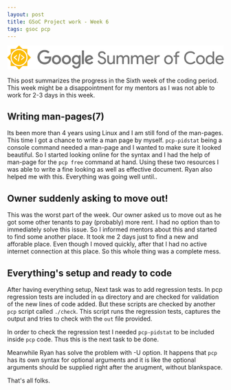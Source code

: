 ```yaml
---
layout: post
title: GSoC Project work - Week 6
tags: gsoc pcp
---
```


![](/assets/img/gsoc.png)

This post summarizes the progress in the Sixth week of the coding period.
This week might be a disappointment for my mentors as I was not able to work for 2-3 days in this week.

<!--more-->

## Writing man-pages(7)
Its been more than 4 years using Linux and I am still fond of the man-pages. This time I got a chance to write a man page by myself.
`pcp-pidstat` being a console command needed a man-page and I wanted to make sure it looked beautiful. So I started looking online for the syntax and I had the help of man-page for the `pcp free` command at hand. Using these two resources I was able to write a fine looking as well as effective document. Ryan also helped me with this. Everything was going well until..

## Owner suddenly asking to move out!
This was the worst part of the week. Our owner asked us to move out as he got some other tenants to pay (probably) more rent. I had no option than to immediately solve this issue. So I informed mentors about this and started to find some another place. It took me 2 days just to find a new and afforable place. Even though I moved quickly, after that I had no active internet connection at this place. So this whole thing was a complete mess.

## Everything's setup and ready to code
After having everything setup, Next task was to add regression tests. In pcp regression tests are included in `qa` directory and are checked for validation of the new lines of code added. But these scripts are checked by another `pcp` script called `./check`. This script runs the regression tests, captures the output and tries to check with the `out` file provided.

In order to check the regression test I needed `pcp-pidstat` to be included inside `pcp` code. Thus this is the next task to be done.

Meanwhile Ryan has solve the problem with -U option. It happens that `pcp` has its own syntax for optional arguments and it is like the optional arguments should be supplied right after the arugment, without blankspace.

That's all folks.
